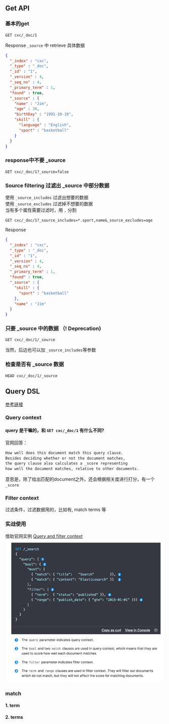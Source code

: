 
## Get API
### 基本的get
```http request
GET cxc/_doc/1
```
Response
`_source` 中 retrieve 具体数据
```json
{
  "_index" : "cxc",
  "_type" : "_doc",
  "_id" : "1",
  "_version" : 4,
  "_seq_no" : 4,
  "_primary_term" : 1,
  "found" : true,
  "_source" : {
    "name" : "Jim",
    "age" : 30,
    "birthDay" : "1991-10-10",
    "skill" : {
      "language" : "English",
      "sport" : "basketball"
    }
  }
}
```

### response中不要 _source
```http request
GET cxc/_doc/1?_source=false
```

### Source filtering  过滤出 _source 中部分数据
使用 `_source_includes` 过滤出想要的数据  
使用 `_source_excludes` 过滤掉不想要的数据  
当有多个属性需要过滤时，用 `,` 分割
```http request
GET cxc/_doc/1?_source_includes=*.sport,name&_source_excludes=age
```
Response
```json
{
  "_index" : "cxc",
  "_type" : "_doc",
  "_id" : "1",
  "_version" : 4,
  "_seq_no" : 4,
  "_primary_term" : 1,
  "found" : true,
  "_source" : {
    "skill" : {
      "sport" : "basketball"
    },
    "name" : "Jim"
  }
}
```

### 只要 _source 中的数据  （! Deprecation)
```http request
GET cxc/_doc/1/_source
```
当然，后边也可以加 `_source_includes`等参数

### 检查是否有 _source 数据
```http request
HEAD cxc/_doc/1/_source
```
## Query DSL
[参考链接](https://www.elastic.co/guide/en/elasticsearch/reference/6.5/query-filter-context.html#query-filter-context)
### Query context 
#### query 是干嘛的，和 `GET cxc/_doc/1` 有什么不同?
官网回答： 
```markdown
How well does this document match this query clause.  
Besides deciding whether or not the document matches, 
the query clause also calculates a _score representing 
how well the document matches, relative to other documents.
``` 
意思是，除了给出匹配的document之外，还会根据相关度进行打分，有一个 `_score`

### Filter context
过滤条件，过滤数据用的，比如有, match  terms 等

### 实战使用
借助官网实例 [Query and filter context](https://www.elastic.co/guide/en/elasticsearch/reference/6.5/query-filter-context.html#query-filter-context)  
![img.png](query-dsl-example.png)


### match

#### 1. term
#### 2. terms